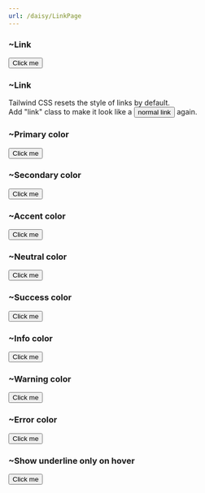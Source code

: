 ```yaml
---
url: /daisy/LinkPage
---
```






### ~Link
<button class="link">Click me</button>




### ~Link
<p>Tailwind CSS resets the style of links by default.
  <br/>
  Add "link" class to make it look like a
  <button class="link">normal link</button> again.
</p>




### ~Primary color
<button class="link link-primary">Click me</button>




### ~Secondary color
<button class="link link-secondary">Click me</button>




### ~Accent color
<button class="link link-accent">Click me</button>




### ~Neutral color
<button class="link link-neutral">Click me</button>




### ~Success color
<button class="link link-success">Click me</button>




### ~Info color
<button class="link link-info">Click me</button>




### ~Warning color
<button class="link link-warning">Click me</button>




### ~Error color
<button class="link link-error">Click me</button>




### ~Show underline only on hover
<button class="link link-hover">Click me</button>


